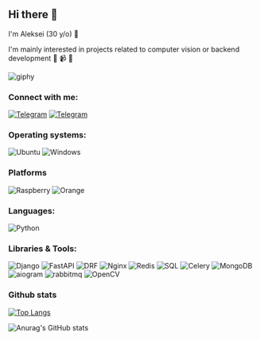 ## Hi there 👋

I'm Aleksei (30 y/o) :monocle_face:

I'm mainly interested in projects related to computer vision or backend development :snake: :video_camera: :floppy_disk:
 
![giphy](https://media.giphy.com/media/l0Iy9iqThC2ueLTkA/giphy.gif)


### Connect with me:
<a href="https://t.me/Lefanatedememes">
<img alt="Telegram" src="https://img.shields.io/badge/Telegram-2CA5E0?style=for-the-badge&logo=telegram&logoColor=white"></a>
<a href="mailto:alexis.artamonov@gmail.com">
<img alt="Telegram" src="https://img.shields.io/badge/Gmail-D14836?style=for-the-badge&logo=gmail&logoColor=white"></a>

### Operating systems:
<img alt="Ubuntu" src="https://img.shields.io/badge/Ubuntu-E95420?style=for-the-badge&logo=ubuntu&logoColor=white"> <img alt="Windows" src="https://img.shields.io/badge/Windows-0078D6?style=for-the-badge&logo=windows&logoColor=white">

### Platforms
<img alt="Raspberry" src="https://img.shields.io/badge/Raspberry%20Pi-A22846?style=for-the-badge&logo=Raspberry%20Pi&logoColor=white"> <img alt="Orange" src="https://img.shields.io/badge/Orange%20Pi-2?style=for-the-badge&logo=Orange&logoColor=white">

### Languages:
<img alt="Python" src="https://img.shields.io/badge/Python-3776AB?style=for-the-badge&logo=python&logoColor=white">

### Libraries & Tools:
<img alt="Django" src="https://img.shields.io/badge/django-%23092E20.svg?style=for-the-badge&logo=django&logoColor=white"> <img alt="FastAPI" src="https://img.shields.io/badge/FastAPI-005571?style=for-the-badge&logo=fastapi"> <img alt="DRF" src="https://img.shields.io/badge/DJANGO-REST-ff1709?style=for-the-badge&logo=django&logoColor=white&color=ff1709&labelColor=gray"> <img alt="Nginx" src="https://img.shields.io/badge/Nginx-009639?style=for-the-badge&logo=nginx&logoColor=white"> <img alt="Redis" src="https://img.shields.io/badge/redis-%23DD0031.svg?style=for-the-badge&logo=redis&logoColor=white"> <img alt="SQL" src="https://img.shields.io/badge/mysql-%2300f.svg?style=for-the-badge&logo=mysql&logoColor=white"> <img alt="Celery" src="https://img.shields.io/badge/celery-aC878.svg?style=for-the-badge&logo=celery&logoColor=white"> <img alt="MongoDB" src="https://img.shields.io/badge/MongoDB-4EA94B?style=for-the-badge&logo=mongodb&logoColor=white"> <img alt="aiogram" src="https://img.shields.io/badge/Aiogram-2CA5E0?style=for-the-badge&logo=telegram&logoColor=white"> <img alt="rabbitmq" src="https://img.shields.io/badge/rabbitmq-%23FF6600.svg?&style=for-the-badge&logo=rabbitmq&logoColor=white"> <img alt="OpenCV" src="https://img.shields.io/badge/opencv-%23white.svg?style=for-the-badge&logo=opencv&logoColor=white"> 

### Github stats
[![Top Langs](https://github-readme-stats-sigma-five.vercel.app/api/top-langs/?username=viva-fidel&layout=compact)](https://github.com/viva-fidel/github-readme-stats) 
  
![Anurag's GitHub stats](https://github-readme-stats-sigma-five.vercel.app/api?username=viva-fidel&show_icons=true&theme=radical)  
